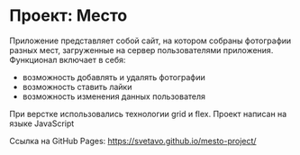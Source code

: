 # Проект: Место

Приложение представляет собой сайт, на котором собраны фотографии разных мест, загруженные на сервер пользователями приложения.
Функционал включает в себя:

- возможность добавлять и удалять фотографии
- возможность ставить лайки
- возможность изменения данных пользователя

При верстке использовались технологии grid и flex. Проект написан на языке JavaScript

Ссылка на GitHub Pages: https://svetavo.github.io/mesto-project/
